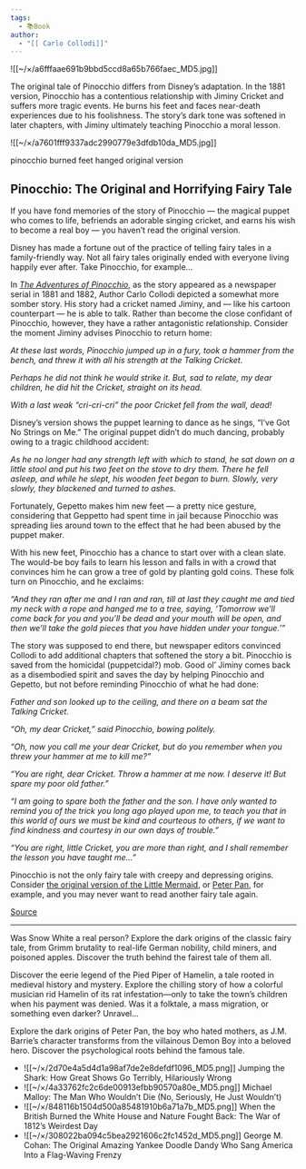 ```yaml
---
tags:
  - 📚Book
author:
  - "[[ Carlo Collodi]]"
---
```

![[~/×/a6fffaae691b9bbd5ccd8a65b766faec_MD5.jpg]]

The original tale of Pinocchio differs from Disney’s adaptation. In the 1881 version, Pinocchio has a contentious relationship with Jiminy Cricket and suffers more tragic events. He burns his feet and faces near-death experiences due to his foolishness. The story’s dark tone was softened in later chapters, with Jiminy ultimately teaching Pinocchio a moral lesson.

![[~/×/a7601fff9337adc2990779e3dfdb10da_MD5.jpg]]

pinocchio burned feet hanged original version

## Pinocchio: The Original and Horrifying Fairy Tale

If you have fond memories of the story of Pinocchio — the magical puppet who comes to life, befriends an adorable singing cricket, and earns his wish to become a real boy — you haven’t read the original version.

Disney has made a fortune out of the practice of telling fairy tales in a family-friendly way. Not all fairy tales originally ended with everyone living happily ever after. Take Pinocchio, for example…

In *[The Adventures of Pinocchio](https://www.gutenberg.org/files/500/500-h/500-h.htm)*, as the story appeared as a newspaper serial in 1881 and 1882, Author Carlo Collodi depicted a somewhat more somber story. His story had a cricket named Jiminy, and — like his cartoon counterpart — he is able to talk. Rather than become the close confidant of Pinocchio, however, they have a rather antagonistic relationship. Consider the moment Jiminy advises Pinocchio to return home:

*At these last words, Pinocchio jumped up in a fury, took a hammer from the bench, and threw it with all his strength at the Talking Cricket.*

*Perhaps he did not think he would strike it. But, sad to relate, my dear children, he did hit the Cricket, straight on its head.*

*With a last weak “cri-cri-cri” the poor Cricket fell from the wall, dead!*

Disney’s version shows the puppet learning to dance as he sings, “I’ve Got No Strings on Me.” The original puppet didn’t do much dancing, probably owing to a tragic childhood accident:

*As he no longer had any strength left with which to stand, he sat down on a little stool and put his two feet on the stove to dry them. There he fell asleep, and while he slept, his wooden feet began to burn. Slowly, very slowly, they blackened and turned to ashes.*

Fortunately, Gepetto makes him new feet — a pretty nice gesture, considering that Geppetto had spent time in jail because Pinocchio was spreading lies around town to the effect that he had been abused by the puppet maker.

With his new feet, Pinocchio has a chance to start over with a clean slate. The would-be boy fails to learn his lesson and falls in with a crowd that convinces him he can grow a tree of gold by planting gold coins. These folk turn on Pinocchio, and he exclaims:

*“And they ran after me and I ran and ran, till at last they caught me and tied my neck with a rope and hanged me to a tree, saying, ‘Tomorrow we’ll come back for you and you’ll be dead and your mouth will be open, and then we’ll take the gold pieces that you have hidden under your tongue.’”*

The story was supposed to end there, but newspaper editors convinced Collodi to add additional chapters that softened the story a bit. Pinocchio is saved from the homicidal (puppetcidal?) mob. Good ol’ Jiminy comes back as a disembodied spirit and saves the day by helping Pinocchio and Gepetto, but not before reminding Pinocchio of what he had done:

*Father and son looked up to the ceiling, and there on a beam sat the Talking Cricket.*

*“Oh, my dear Cricket,” said Pinocchio, bowing politely.*

*“Oh, now you call me your dear Cricket, but do you remember when you threw your hammer at me to kill me?”*

*“You are right, dear Cricket. Throw a hammer at me now. I deserve it! But spare my poor old father.”*

*“I am going to spare both the father and the son. I have only wanted to remind you of the trick you long ago played upon me, to teach you that in this world of ours we must be kind and courteous to others, if we want to find kindness and courtesy in our own days of trouble.”*

*“You are right, little Cricket, you are more than right, and I shall remember the lesson you have taught me…”*

Pinocchio is not the only fairy tale with creepy and depressing origins. Consider [the original version of the Little Mermaid](https://commonplacefacts.com/2019/05/16/little-mermaid-original-version/), or [Peter Pan](https://commonplacefacts.com/2024/06/19/peter-pan-boy-who-hated-mothers/), for example, and you may never want to read another fairy tale again.

[Source](http://www.amazon.com/Pinocchio-Story-Puppet-Carlo-Collodi/dp/0968876803/ref=sr_1_1?ie=UTF8&qid=1452512545&sr=8-1&keywords=pinnochio+collodi)

---

Was Snow White a real person? Explore the dark origins of the classic fairy tale, from Grimm brutality to real-life German nobility, child miners, and poisoned apples. Discover the truth behind the fairest tale of them all.

Discover the eerie legend of the Pied Piper of Hamelin, a tale rooted in medieval history and mystery. Explore the chilling story of how a colorful musician rid Hamelin of its rat infestation—only to take the town’s children when his payment was denied. Was it a folktale, a mass migration, or something even darker? Unravel…

Explore the dark origins of Peter Pan, the boy who hated mothers, as J.M. Barrie’s character transforms from the villainous Demon Boy into a beloved hero. Discover the psychological roots behind the famous tale.

- ![[~/×/2d70e4a5d4d1a98af7de2e8defdf1096_MD5.png]]
	Jumping the Shark: How Great Shows Go Terribly, Hilariously Wrong
- ![[~/×/4a33762fc2c6de00913efbb90570a80e_MD5.png]]
	Michael Malloy: The Man Who Wouldn’t Die (No, Seriously, He Just Wouldn’t)
- ![[~/×/848116b1504d500a85481910b6a71a7b_MD5.png]]
	When the British Burned the White House and Nature Fought Back: The War of 1812’s Weirdest Day
- ![[~/×/308022ba094c5bea2921606c2fc1452d_MD5.png]]
	George M. Cohan: The Original Amazing Yankee Doodle Dandy Who Sang America Into a Flag-Waving Frenzy